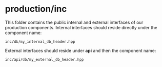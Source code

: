 # production/inc
This folder contains the public internal and external interfaces of our production components.
Internal interfaces should reside directly under the component name:
```
inc/db/my_internal_db_header.hpp
```

External interfaces should reside under **api** and then the component name:
```
inc/api/db/my_external_db_header.hpp
```
